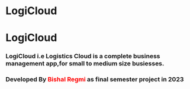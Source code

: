 # LogiCloud
<h1>LogiCloud</h1>
<h3>LogiCloud i.e Logistics Cloud is a complete business management app,for small to medium size busiesses.</h3>
<h3>Developed By <b style="color:red;">Bishal Regmi</b> as final semester project in 2023</h3>
